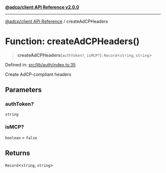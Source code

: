 [**@adcp/client API Reference v2.0.0**](../README.md)

***

[@adcp/client API Reference](../README.md) / createAdCPHeaders

# Function: createAdCPHeaders()

> **createAdCPHeaders**(`authToken?`, `isMCP?`): `Record`\<`string`, `string`\>

Defined in: [src/lib/auth/index.ts:35](https://github.com/adcontextprotocol/adcp-client/blob/add23254eadaef025ae9fbe49b40948f459b98ff/src/lib/auth/index.ts#L35)

Create AdCP-compliant headers

## Parameters

### authToken?

`string`

### isMCP?

`boolean` = `false`

## Returns

`Record`\<`string`, `string`\>

